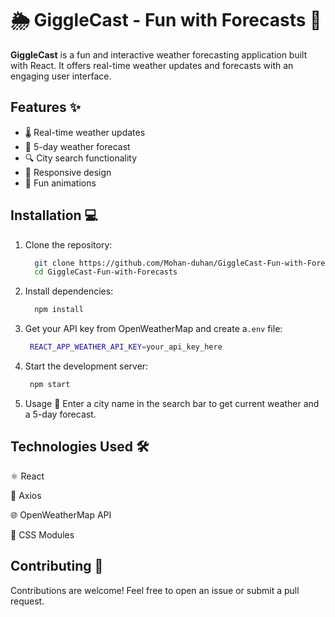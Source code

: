 # 🌦️ GiggleCast - Fun with Forecasts 🌈

**GiggleCast** is a fun and interactive weather forecasting application built with React. It offers real-time weather updates and forecasts with an engaging user interface.

## Features ✨

- 🌡️ Real-time weather updates
- 📅 5-day weather forecast
- 🔍 City search functionality
- 📱 Responsive design
- 🎉 Fun animations

## Installation 💻

1. Clone the repository:
   ```bash
     git clone https://github.com/Mohan-duhan/GiggleCast-Fun-with-Forecasts.git
     cd GiggleCast-Fun-with-Forecasts

2. Install dependencies:
   ```bash 
     npm install

3. Get your API key from OpenWeatherMap and create a`.env` file:
    ```bash
     REACT_APP_WEATHER_API_KEY=your_api_key_here

4. Start the development server:
    ```bash
     npm start

5. Usage 🚀
Enter a city name in the search bar to get current weather and a 5-day forecast.

## Technologies Used 🛠️

⚛️ React

📡 Axios

🌐 OpenWeatherMap API

🎨 CSS Modules

## Contributing 🤝

Contributions are welcome! Feel free to open an issue or submit a pull request.     
